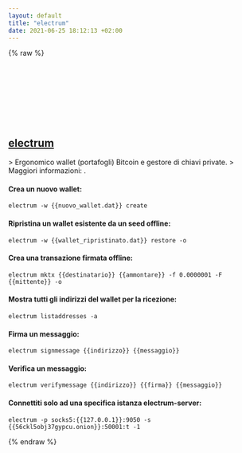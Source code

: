 ```yaml
---
layout: default
title: "electrum"
date: 2021-06-25 18:12:13 +02:00
---
```

{% raw %}
<h2 id="electrum">
  <a href="/it/common/electrum.html">electrum</a> <a href="#electrum"><svg class="icon">
    <use href="/assets/images/unicode_sprite.svg#link" />
  </svg></a>
</h2>
> Ergonomico wallet (portafogli) Bitcoin e gestore di chiavi private.
> Maggiori informazioni: <https://electrum.org>.

#### Crea un nuovo wallet:
```shell
electrum -w {{nuovo_wallet.dat}} create
```
#### Ripristina un wallet esistente da un seed offline:
```shell
electrum -w {{wallet_ripristinato.dat}} restore -o
```
#### Crea una transazione firmata offline:
```shell
electrum mktx {{destinatario}} {{ammontare}} -f 0.0000001 -F {{mittente}} -o
```
#### Mostra tutti gli indirizzi del wallet per la ricezione:
```shell
electrum listaddresses -a
```
#### Firma un messaggio:
```shell
electrum signmessage {{indirizzo}} {{messaggio}}
```
#### Verifica un messaggio:
```shell
electrum verifymessage {{indirizzo}} {{firma}} {{messaggio}}
```
#### Connettiti solo ad una specifica istanza electrum-server:
```shell
electrum -p socks5:{{127.0.0.1}}:9050 -s {{56ckl5obj37gypcu.onion}}:50001:t -1
```
{% endraw %}